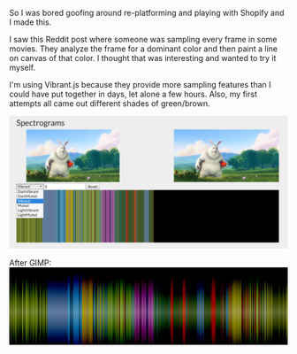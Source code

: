 So I was bored goofing around re-platforming and playing with Shopify and I made this.

I saw this Reddit post where someone was sampling every frame in some movies. They analyze the frame for a dominant color and then paint a line on canvas of that color. I thought that was interesting and wanted to try it myself.

I'm using Vibrant.js because they provide more sampling features than I could have put together in days, let alone a few hours. Also, my first attempts all came out different shades of green/brown.

![ss1](/assets/ss1.jpg?raw=true)

After GIMP:
![ss2](/assets/ss2.jpg?raw=true)
